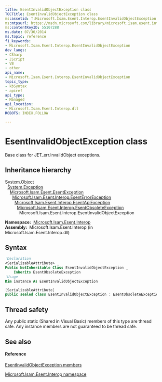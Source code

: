 ```yaml
---
title: EsentInvalidObjectException class
TOCTitle: EsentInvalidObjectException class
ms:assetid: T:Microsoft.Isam.Esent.Interop.EsentInvalidObjectException
ms:mtpsurl: https://msdn.microsoft.com/library/microsoft.isam.esent.interop.esentinvalidobjectexception(v=EXCHG.10)
ms:contentKeyID: 55107288
ms.date: 07/30/2014
ms.topic: reference
f1_keywords:
- Microsoft.Isam.Esent.Interop.EsentInvalidObjectException
dev_langs:
- CSharp
- JScript
- VB
- other
api_name: 
- Microsoft.Isam.Esent.Interop.EsentInvalidObjectException
topic_type: 
- kbSyntax
- apiref
api_type: 
- Managed
api_location: 
- Microsoft.Isam.Esent.Interop.dll
ROBOTS: INDEX,FOLLOW

---
```


# EsentInvalidObjectException class

Base class for JET_err.InvalidObject exceptions.

## Inheritance hierarchy

[System.Object](https://docs.microsoft.com/dotnet/api/system.object?redirectedfrom=MSDN)  
  [System.Exception](https://docs.microsoft.com/dotnet/api/system.exception?redirectedfrom=MSDN)  
    [Microsoft.Isam.Esent.EsentException](dn292088\(v=exchg.10\).md)  
      [Microsoft.Isam.Esent.Interop.EsentErrorException](dn274314\(v=exchg.10\).md)  
        [Microsoft.Isam.Esent.Interop.EsentApiException](dn334231\(v=exchg.10\).md)  
          [Microsoft.Isam.Esent.Interop.EsentObsoleteException](dn319668\(v=exchg.10\).md)  
            Microsoft.Isam.Esent.Interop.EsentInvalidObjectException  

**Namespace:**  [Microsoft.Isam.Esent.Interop](hh596136\(v=exchg.10\).md)  
**Assembly:**  Microsoft.Isam.Esent.Interop (in Microsoft.Isam.Esent.Interop.dll)

## Syntax

``` vb
'Declaration
<SerializableAttribute> _
Public NotInheritable Class EsentInvalidObjectException _
    Inherits EsentObsoleteException
'Usage
Dim instance As EsentInvalidObjectException
```

``` csharp
[SerializableAttribute]
public sealed class EsentInvalidObjectException : EsentObsoleteException
```

## Thread safety

Any public static (Shared in Visual Basic) members of this type are thread safe. Any instance members are not guaranteed to be thread safe.

## See also

#### Reference

[EsentInvalidObjectException members](dn319566\(v=exchg.10\).md)

[Microsoft.Isam.Esent.Interop namespace](hh596136\(v=exchg.10\).md)

